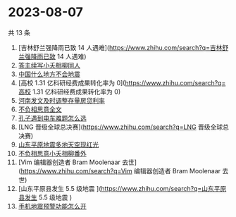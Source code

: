 # 2023-08-07

共 13 条

<!-- BEGIN -->
<!-- 最后更新时间 Mon Aug 07 2023 20:13:38 GMT+0800 (China Standard Time) -->

1. [吉林舒兰强降雨已致 14
   人遇难](https://www.zhihu.com/search?q=吉林舒兰强降雨已致 14 人遇难)
1. [答主续写小夭相柳同人](https://www.zhihu.com/search?q=答主续写小夭相柳同人)
1. [中国什么地方不会地震](https://www.zhihu.com/search?q=中国什么地方不会地震)
1. [高校 1.31 亿科研经费成果转化率为 0](https://www.zhihu.com/search?q=高校 1.31
   亿科研经费成果转化率为 0)
1. [河南发文及时调整存量房贷利率](https://www.zhihu.com/search?q=河南发文及时调整存量房贷利率)
1. [不负相思意全文](https://www.zhihu.com/search?q=不负相思意全文)
1. [孔子遇到电车难题怎么选](https://www.zhihu.com/search?q=孔子遇到电车难题怎么选)
1. [LNG 晋级全球总决赛](https://www.zhihu.com/search?q=LNG 晋级全球总决赛)
1. [山东平原地震多地天空现红光](https://www.zhihu.com/search?q=山东平原地震多地天空现红光)
1. [不负相思意小夭相柳番外](https://www.zhihu.com/search?q=不负相思意小夭相柳番外)
1. [Vim 编辑器创造者 Bram Moolenaar 去世](https://www.zhihu.com/search?q=Vim
   编辑器创造者 Bram Moolenaar 去世)
1. [山东平原县发生 5.5 级地震 ](https://www.zhihu.com/search?q=山东平原县发生
   5.5 级地震 )
1. [手机地震预警功能怎么开](https://www.zhihu.com/search?q=手机地震预警功能怎么开)

<!-- END -->
